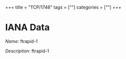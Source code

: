 +++
title = "TCP/1746"
tags = [""]
categories = [""]
+++

# IANA Data

_Name:_ ftrapid-1

_Description:_ ftrapid-1

